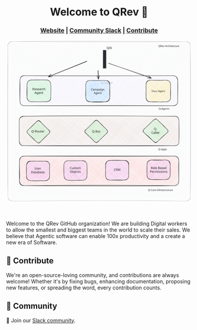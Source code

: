 <h1 align="center"> Welcome to QRev 👋</h1> 

<h3 align="center">
	<a href="https://qrev.ai?utm_medium=community&utm_source=github&utm_campaign=qrev%20repo">Website</a>
	<span> | </span>
	<a href="https://join.slack.com/t/qrev/shared_invite/zt-2gsc6omvb-L5bLaBubluDEdK5ZB133dg">Community Slack</a>
	<span> | </span>
	<a href="https://github.com/qrev-ai">Contribute</a>
</h3>

<div style="text-align: center;">
  <img
    width="750"  
	style="display: block; margin-left: auto; margin-right: auto;"
    class="block dark:hidden"
    src="/images/qrev-arch-light.svg"
    alt="Architecture"
  />
</div>

</br>
</br>

Welcome to the QRev GitHub organization! We are building Digital workers to allow
the smallest and biggest teams in the world to scale their sales. 
We believe that Agentic software can enable 100x productivity and a create a new era of 
Software. 

## 🤝 Contribute

We're an open-source-loving community, and contributions are always welcome! Whether it's by fixing bugs, enhancing documentation, proposing new features, or spreading the word, every contribution counts.

## 💬 Community

📢 Join our [Slack community](https://join.slack.com/t/qrev/shared_invite/zt-2gsc6omvb-L5bLaBubluDEdK5ZB133dg).

